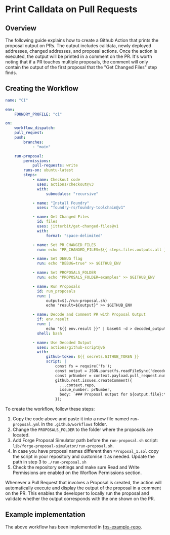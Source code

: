 # Print Calldata on Pull Requests

## Overview

The following guide explains how to create a Github Action that prints the
proposal output on PRs. The output includes calldata, newly deployed addresses,
changed addresses, and proposal actions. Once the action is executed, the output
will be printed in a comment on the PR. It's worth noting that if a PR touches
multiple proposals, the comment will only contain the output of the first
proposal that the "Get Changed Files" step finds.

## Creating the Workflow

```yaml
name: "CI"

env:
    FOUNDRY_PROFILE: "ci"

on:
    workflow_dispatch:
    pull_request:
    push:
        branches:
            - "main"

    run-proposal:
        permissions:
            pull-requests: write
        runs-on: ubuntu-latest
        steps:
            - name: Checkout code
              uses: actions/checkout@v3
              with:
                  submodules: "recursive"

            - name: "Install Foundry"
              uses: "foundry-rs/foundry-toolchain@v1"

            - name: Get Changed Files
              id: files
              uses: jitterbit/get-changed-files@v1
              with:
                  format: "space-delimited"

            - name: Set PR_CHANGED_FILES
              run: echo "PR_CHANGED_FILES=${{ steps.files.outputs.all }}" >> $GITHUB_ENV

            - name: Set DEBUG flag
              run: echo "DEBUG=true" >> $GITHUB_ENV

            - name: Set PROPOSALS_FOLDER
              run: echo "PROPOSALS_FOLDER=examples" >> $GITHUB_ENV

            - name: Run Proposals
              id: run_proposals
              run: |
                  output=$(./run-proposal.sh)
                  echo "result=${output}" >> $GITHUB_ENV

            - name: Decode and Comment PR with Proposal Output
              if: env.result
              run: |
                  echo "${{ env.result }}" | base64 -d > decoded_output.json
              shell: bash

            - name: Use Decoded Output
              uses: actions/github-script@v6
              with:
                  github-token: ${{ secrets.GITHUB_TOKEN }}
                  script: |
                      const fs = require('fs');
                      const output = JSON.parse(fs.readFileSync('decoded_output.json', 'utf8'));
                      const prNumber = context.payload.pull_request.number;
                      github.rest.issues.createComment({
                        ...context.repo,
                        issue_number: prNumber,
                        body: `### Proposal output for ${output.file}:\n\`\`\`\n${output.output}\n\`\`\``
                      });
```

To create the workflow, follow these steps:

1. Copy the code above and paste it into a new file named `run-proposal.yml` in the `.github/workflows` folder.
2. Change the `PROPOSALS_FOLDER` to the folder where the proposals are located.
3. Add Forge Proposal Simulator path before the `run-proposal.sh` script: `lib/forge-proposal-simulator/run-proposal.sh`.
4. In case you have proposal names different then `*Proposal_1.sol` copy the script in your repository and customise it as needed. Update the path in step 3 to `./run-proposal.sh`
5. Check the repository settings and make sure Read and Write Permissions
   are enabled on the Worflow Permissions section.

Whenever a Pull Request that involves a Proposal is created, the action will automatically execute and display the output of the proposal in a comment on the PR. This enables the developer to locally run the proposal and validate whether the output corresponds with the one shown on the PR.

## Example implementation

The above workflow has been implemented in [fps-example-repo](https://github.com/solidity-labs-io/fps-example-repo/.github/workflows/run-latest-proposal.yml).